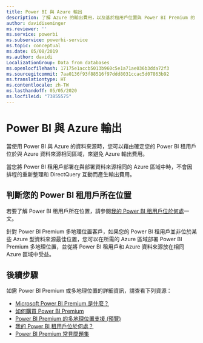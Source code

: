 ```yaml
---
title: Power BI 與 Azure 輸出
description: 了解 Azure 的輸出費用，以及基於租用戶位置與 Power BI Premium 的 Power BI
author: davidiseminger
ms.reviewer: ''
ms.service: powerbi
ms.subservice: powerbi-service
ms.topic: conceptual
ms.date: 05/08/2019
ms.author: davidi
LocalizationGroup: Data from databases
ms.openlocfilehash: 17175e1accb5013b960c5e1a71ae036b3dda72f3
ms.sourcegitcommit: 7aa0136f93f88516f97ddd8031ccac5d07863b92
ms.translationtype: HT
ms.contentlocale: zh-TW
ms.lasthandoff: 05/05/2020
ms.locfileid: "73855575"
---
```

# <a name="power-bi-and-azure-egress"></a>Power BI 與 Azure 輸出

當使用 Power BI 與 Azure 的資料來源時，您可以藉由確定您的 Power BI 租用戶位於與 Azure 資料來源相同區域，來避免 Azure 輸出費用。

當您將 Power BI 租用戶部署在與部署資料來源相同的 Azure 區域中時，不會因排程的重新整理和 DirectQuery 互動而產生輸出費用。 

## <a name="determining-where-your-power-bi-tenant-is-located"></a>判斷您的 Power BI 租用戶所在位置

若要了解 Power BI 租用戶所在位置，請參閱[我的 Power BI 租用戶位於何處](service-admin-where-is-my-tenant-located.md)一文。

針對 Power BI Premium 多地理位置客戶，如果您的 Power BI 租用戶並非位於某些 Azure 型資料來源最佳位置，您可以在所需的 Azure 區域部署 Power BI Premium 多地理位置，並從將 Power BI 租用戶和 Azure 資料來源放在相同 Azure 區域中受益。

## <a name="next-steps"></a>後續步驟

如需 Power BI Premium 或多地理位置的詳細資訊，請查看下列資源：

* [Microsoft Power BI Premium 是什麼？](service-premium-what-is.md)
* [如何購買 Power BI Premium](service-admin-premium-purchase.md)
* [Power BI Premium 的多地理位置支援 (預覽)](service-admin-premium-multi-geo.md)
* [我的 Power BI 租用戶位於何處？](service-admin-where-is-my-tenant-located.md)
* [Power BI Premium 常見問題集](service-premium-faq.md)


